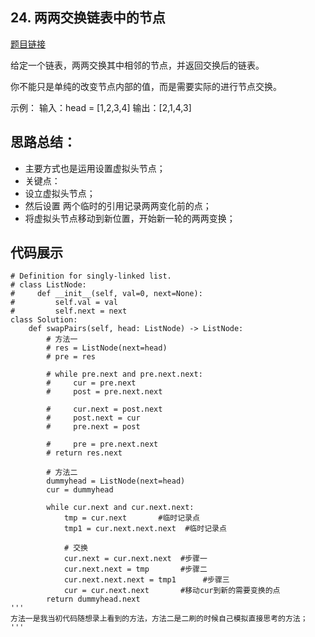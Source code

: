## 24. 两两交换链表中的节点

[题目链接](https://leetcode.cn/problems/swap-nodes-in-pairs/)

给定一个链表，两两交换其中相邻的节点，并返回交换后的链表。

你不能只是单纯的改变节点内部的值，而是需要实际的进行节点交换。

示例：
输入：head = [1,2,3,4]
输出：[2,1,4,3]

## 思路总结：
- 主要方式也是运用设置虚拟头节点；
- 关键点：
 - 设立虚拟头节点；
 - 然后设置 两个临时的引用记录两两变化前的点；
 - 将虚拟头节点移动到新位置，开始新一轮的两两变换；

## 代码展示
```python:
# Definition for singly-linked list.
# class ListNode:
#     def __init__(self, val=0, next=None):
#         self.val = val
#         self.next = next
class Solution:
    def swapPairs(self, head: ListNode) -> ListNode:
        # 方法一
        # res = ListNode(next=head)
        # pre = res

        # while pre.next and pre.next.next:
        #     cur = pre.next
        #     post = pre.next.next

        #     cur.next = post.next
        #     post.next = cur
        #     pre.next = post

        #     pre = pre.next.next
        # return res.next

        # 方法二
        dummyhead = ListNode(next=head)
        cur = dummyhead

        while cur.next and cur.next.next:
            tmp = cur.next       #临时记录点
            tmp1 = cur.next.next.next  #临时记录点

            # 交换
            cur.next = cur.next.next  #步骤一
            cur.next.next = tmp       #步骤二
            cur.next.next.next = tmp1      #步骤三
            cur = cur.next.next       #移动cur到新的需要变换的点
        return dummyhead.next
'''
方法一是我当初代码随想录上看到的方法，方法二是二刷的时候自己模拟直接思考的方法；
'''
```

